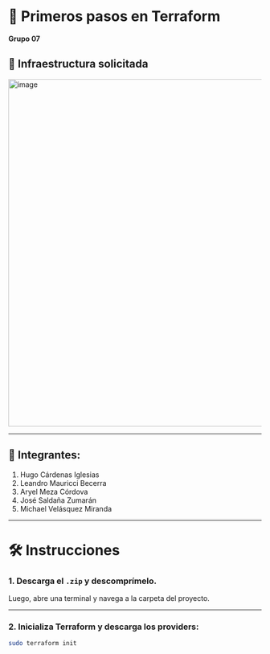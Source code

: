 # 🌱 Primeros pasos en Terraform  
**Grupo 07**

## 🧱 Infraestructura solicitada

<img width="1241" height="691" alt="image" src="https://github.com/user-attachments/assets/6fd4003f-fe07-4a4d-b2d3-cedee624e9b2" />

---

## 👥 Integrantes:

1. Hugo Cárdenas Iglesias  
2. Leandro Mauricci Becerra  
3. Aryel Meza Córdova  
4. José Saldaña Zumarán  
5. Michael Velásquez Miranda  

---

# 🛠️ Instrucciones

### 1. Descarga el `.zip` y descomprímelo.  
Luego, abre una terminal y navega a la carpeta del proyecto.

---

### 2. Inicializa Terraform y descarga los providers:

```bash
sudo terraform init



